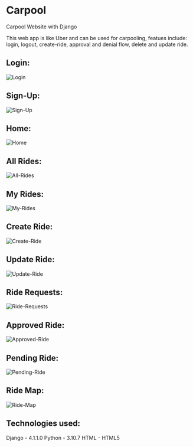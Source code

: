 # Carpool
Carpool Website with Django

This web app is like Uber and can be used for carpooling, featues include: login, logout, create-ride, approval and denial flow, delete and update ride.

## Login:
![Login](images/login.PNG)

## Sign-Up:
![Sign-Up](images/Sign-Up.PNG)

## Home:
![Home](images/home.png)

## All Rides:
![All-Rides](images/All-Rides.PNG)

## My Rides:
![My-Rides](images/My-Rides.PNG)

## Create Ride:
![Create-Ride](images/Create-Ride.PNG)

## Update Ride:
![Update-Ride](images/Update-Ride.png)

## Ride Requests:
![Ride-Requests](images/Ride-Requests.PNG)

## Approved Ride:
![Approved-Ride](images/Approved-Rides.PNG)

## Pending Ride:
![Pending-Ride](images/Pending-Rides.PNG)

## Ride Map:
![Ride-Map](images/Ride-Map.PNG)

## Technologies used:
Django - 4.1.1.0
Python - 3.10.7
HTML - HTML5
